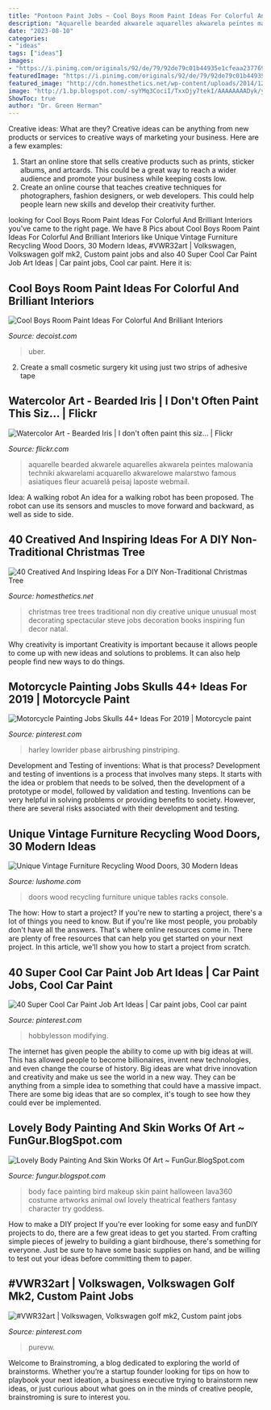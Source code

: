 ```yaml
---
title: "Pontoon Paint Jobs ~ Cool Boys Room Paint Ideas For Colorful And Brilliant Interiors"
description: "Aquarelle bearded akwarele aquarelles akwarela peintes malowania techniki akwarelami acquarello akwarelowe malarstwo famous asiatiques fleur acuarelă peisaj laposte webmail"
date: "2023-08-10"
categories:
- "ideas"
tags: ["ideas"]
images:
- "https://i.pinimg.com/originals/92/de/79/92de79c01b44935e1cfeaa237769d8c2.jpg"
featuredImage: "https://i.pinimg.com/originals/92/de/79/92de79c01b44935e1cfeaa237769d8c2.jpg"
featured_image: "http://cdn.homesthetics.net/wp-content/uploads/2014/12/1-40-Creative-and-Inspiring-Ideas-For-a-DIY-Non-Traditional-Christmas-Tree-Project-homesthetics-1.jpg"
image: "http://1.bp.blogspot.com/-syYMq3CociI/TxxOjy7tekI/AAAAAAAADyk/yp-fdoScYwI/s640/Body-Painting+%252811%2529.jpg"
ShowToc: true
author: "Dr. Green Herman"
---
```



Creative ideas: What are they?
Creative ideas can be anything from new products or services to creative ways of marketing your business. Here are a few examples:
1. Start an online store that sells creative products such as prints, sticker albums, and artcards. This could be a great way to reach a wider audience and promote your business while keeping costs low.
2. Create an online course that teaches creative techniques for photographers, fashion designers, or web developers. This could help people learn new skills and develop their creativity further.

	

		
looking for Cool Boys Room Paint Ideas For Colorful And Brilliant Interiors you've came to the right page. We have 8 Pics about Cool Boys Room Paint Ideas For Colorful And Brilliant Interiors like Unique Vintage Furniture Recycling Wood Doors, 30 Modern Ideas, #VWR32art | Volkswagen, Volkswagen golf mk2, Custom paint jobs and also 40 Super Cool Car Paint Job Art Ideas | Car paint jobs, Cool car paint. Here it is:
		
    
## Cool Boys Room Paint Ideas For Colorful And Brilliant Interiors

<img loading=lazy src="https://cdn.decoist.com/wp-content/uploads/2013/11/Trendy-teen-room-with-uber-cool-dark-walls.jpg" onerror="this.onerror=null;this.src='https://tse2.mm.bing.net/th?id=OIP.G90J2SWFzSUq6bTLrLco8AHaE4&amp;pid=15.1';" alt="Cool Boys Room Paint Ideas For Colorful And Brilliant Interiors">

_Source: decoist.com_

>uber. 

	

2. Create a small cosmetic surgery kit using just two strips of adhesive tape 

    
## Watercolor Art - Bearded Iris | I Don&#039;t Often Paint This Siz… | Flickr

<img loading=lazy src="https://c1.staticflickr.com/5/4115/4750306006_327791df68_b.jpg" onerror="this.onerror=null;this.src='https://tse2.mm.bing.net/th?id=OIP.qE33jDyGc9i2O6hVlPUsHgHaLu&amp;pid=15.1';" alt="Watercolor Art - Bearded Iris | I don&#039;t often paint this siz… | Flickr">

_Source: flickr.com_

>aquarelle bearded akwarele aquarelles akwarela peintes malowania techniki akwarelami acquarello akwarelowe malarstwo famous asiatiques fleur acuarelă peisaj laposte webmail. 

	

Idea: A walking robot
An idea for a walking robot has been proposed. The robot can use its sensors and muscles to move forward and backward, as well as side to side.

    
## 40 Creatived And Inspiring Ideas For A DIY Non-Traditional Christmas Tree

<img loading=lazy src="http://cdn.homesthetics.net/wp-content/uploads/2014/12/1-40-Creative-and-Inspiring-Ideas-For-a-DIY-Non-Traditional-Christmas-Tree-Project-homesthetics-1.jpg" onerror="this.onerror=null;this.src='https://tse2.mm.bing.net/th?id=OIP.Jy7aNc6AhaETSX4ld8xv_QHaJ4&amp;pid=15.1';" alt="40 Creatived And Inspiring Ideas For a DIY Non-Traditional Christmas Tree">

_Source: homesthetics.net_

>christmas tree trees traditional non diy creative unique unusual most decorating spectacular steve jobs decoration books inspiring fun decor natal. 

	

Why creativity is important
Creativity is important because it allows people to come up with new ideas and solutions to problems. It can also help people find new ways to do things.

    
## Motorcycle Painting Jobs Skulls 44+ Ideas For 2019 | Motorcycle Paint

<img loading=lazy src="https://i.pinimg.com/originals/cf/53/8d/cf538dbc302d6499607f8bbdb264f2da.jpg" onerror="this.onerror=null;this.src='https://tse3.mm.bing.net/th?id=OIP.piUhJ5EITUDCDKvYi5zwQQAAAA&amp;pid=15.1';" alt="Motorcycle Painting Jobs Skulls 44+ Ideas For 2019 | Motorcycle paint">

_Source: pinterest.com_

>harley lowrider pbase airbrushing pinstriping. 

	

Development and Testing of inventions: What is that process?
Development and testing of inventions is a process that involves many steps. It starts with the idea or problem that needs to be solved, then the development of a prototype or model, followed by validation and testing. Inventions can be very helpful in solving problems or providing benefits to society. However, there are several risks associated with their development and testing.

    
## Unique Vintage Furniture Recycling Wood Doors, 30 Modern Ideas

<img loading=lazy src="https://www.lushome.com/wp-content/uploads/2014/06/recycling-wood-doors-vintage-furniture-racks-console-tables-5.jpg" onerror="this.onerror=null;this.src='https://tse3.mm.bing.net/th?id=OIP.d3DXKrka4njQ0JypYe7rwwAAAA&amp;pid=15.1';" alt="Unique Vintage Furniture Recycling Wood Doors, 30 Modern Ideas">

_Source: lushome.com_

>doors wood recycling furniture unique tables racks console. 

	

The how: How to start a project?
If you're new to starting a project, there's a lot of things you need to know. But if you're like most people, you probably don't have all the answers. That's where online resources come in. There are plenty of free resources that can help you get started on your next project. In this article, we'll show you how to start a project from scratch.

    
## 40 Super Cool Car Paint Job Art Ideas | Car Paint Jobs, Cool Car Paint

<img loading=lazy src="https://i.pinimg.com/originals/92/de/79/92de79c01b44935e1cfeaa237769d8c2.jpg" onerror="this.onerror=null;this.src='https://tse1.mm.bing.net/th?id=OIP.T8l-7qh5WCkFqQDs9pgCfwHaLH&amp;pid=15.1';" alt="40 Super Cool Car Paint Job Art Ideas | Car paint jobs, Cool car paint">

_Source: pinterest.com_

>hobbylesson modifying. 

	

The internet has given people the ability to come up with big ideas at will. This has allowed people to become billionaires, invent new technologies, and even change the course of history. Big ideas are what drive innovation and creativity and make us see the world in a new way. They can be anything from a simple idea to something that could have a massive impact. There are some big ideas that are so complex, it's tough to see how they could ever be implemented.

    
## Lovely Body Painting And Skin Works Of Art ~ FunGur.BlogSpot.com

<img loading=lazy src="http://1.bp.blogspot.com/-syYMq3CociI/TxxOjy7tekI/AAAAAAAADyk/yp-fdoScYwI/s640/Body-Painting+%252811%2529.jpg" onerror="this.onerror=null;this.src='https://tse1.mm.bing.net/th?id=OIP.Acgf_DtgOjNT8wGwhyiH7wAAAA&amp;pid=15.1';" alt="Lovely Body Painting And Skin Works Of Art ~ FunGur.BlogSpot.com">

_Source: fungur.blogspot.com_

>body face painting bird makeup skin paint halloween lava360 costume artworks animal owl lovely theatrical feathers fantasy character try goddess. 

	

How to make a DIY project
If you're ever looking for some easy and funDIY projects to do, there are a few great ideas to get you started. From crafting simple pieces of jewelry to building a giant birdhouse, there's something for everyone. Just be sure to have some basic supplies on hand, and be willing to test out your ideas before committing them to paper.

    
## #VWR32art | Volkswagen, Volkswagen Golf Mk2, Custom Paint Jobs

<img loading=lazy src="https://i.pinimg.com/736x/1f/a2/1c/1fa21c8db88274b1d231abbabf2a5d10.jpg" onerror="this.onerror=null;this.src='https://tse4.mm.bing.net/th?id=OIP.fqLM4m4ZyUvZwPPd80--GwHaFS&amp;pid=15.1';" alt="#VWR32art | Volkswagen, Volkswagen golf mk2, Custom paint jobs">

_Source: pinterest.com_

>purevw. 

	

Welcome to Brainstroming, a blog dedicated to exploring the world of brainstorms. Whether you’re a startup founder looking for tips on how to playbook your next ideation, a business executive trying to brainstorm new ideas, or just curious about what goes on in the minds of creative people, brainstroming is sure to interest you.

